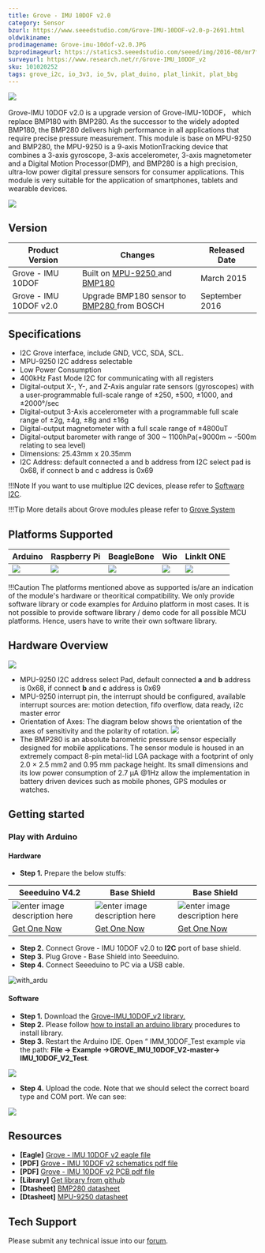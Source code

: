 ```yaml
---
title: Grove - IMU 10DOF v2.0
category: Sensor
bzurl: https://www.seeedstudio.com/Grove-IMU-10DOF-v2.0-p-2691.html
oldwikiname:
prodimagename: Grove-imu-10dof-v2.0.JPG
bzprodimageurl: https://statics3.seeedstudio.com/seeed/img/2016-08/mr7fhEvszUFQsHT2SjUSVb29.jpg
surveyurl: https://www.research.net/r/Grove-IMU_10DOF_v2
sku: 101020252
tags: grove_i2c, io_3v3, io_5v, plat_duino, plat_linkit, plat_bbg
---
```


![](https://github.com/SeeedDocument/Grove-IMU_10DOF_v2.0/raw/master/img/Grove-imu-10dof-v2.0.jpg)

Grove-IMU 10DOF v2.0 is a upgrade version of Grove-IMU-10DOF， which replace BMP180 with BMP280. As the successor to the widely adopted BMP180, the BMP280 delivers high performance in all applications that require precise pressure measurement. This module is base on MPU-9250 and BMP280, the MPU-9250 is a 9-axis MotionTracking device that combines a 3-axis gyroscope, 3-axis accelerometer, 3-axis magnetometer and a Digital Motion Processor(DMP), and BMP280 is a high precision, ultra-low power digital pressure sensors for consumer applications. This module is very suitable for the application of smartphones, tablets and wearable devices.

[![](https://raw.githubusercontent.com/SeeedDocument/common/master/Get_One_Now_Banner.png)](https://www.seeedstudio.com/Grove-IMU-10DOF-v2.0-p-2691.html)

## Version

|  Product Version       | Changes                                                                                                                                                                                                                                      | Released Date  |
|------------------------|----------------------------------------------------------------------------------------------------------------------------------------------------------------------------------------------------------------------------------------------|----------------|
| Grove - IMU 10DOF      | Built on [MPU-9250 ](https://raw.githubusercontent.com/SeeedDocument/Grove-IMU_10DOF/master/res/MPU-9250A_Product_Specification.pdf ) and [BMP180 ](https://raw.githubusercontent.com/SeeedDocument/Grove-IMU_10DOF/master/res/BMP180.pdf )  | March 2015     |
| Grove - IMU 10DOF v2.0 | Upgrade BMP180 sensor to [BMP280 ](https://raw.githubusercontent.com/SeeedDocument/Grove-Barometer_Sensor-BMP280/master/res/Grove-Barometer_Sensor-BMP280-BMP280-DS001-12_Datasheet.pdf ) from BOSCH                                         | September 2016 |


## Specifications


-   I2C Grove interface, include GND, VCC, SDA, SCL.
-   MPU-9250 I2C address selectable
-   Low Power Consumption
-   400kHz Fast Mode I2C for communicating with all registers
-   Digital-output X-, Y-, and Z-Axis angular rate sensors (gyroscopes) with a user-programmable full-scale range of ±250, ±500, ±1000, and ±2000°/sec
-   Digital-output 3-Axis accelerometer with a programmable full scale range of ±2g, ±4g, ±8g and ±16g
-   Digital-output magnetometer with a full scale range of ±4800uT
-   Digital-output barometer with range of 300 ~ 1100hPa(+9000m ~ -500m relating to sea level)
-   Dimensions: 25.43mm x 20.35mm
- I2C Address: default connected a and b address from I2C select pad is 0x68, if connect b and c address is 0x69

!!!Note
    If you want to use multiplue I2C devices, please refer to [Software I2C](http://wiki.seeedstudio.com/Arduino_Software_I2C_user_guide/).

!!!Tip
    More details about Grove modules please refer to [Grove System](http://wiki.seeedstudio.com/Grove_System/)

## Platforms Supported


| Arduino                                                                                             | Raspberry Pi                                                                                             | BeagleBone                                                                                      | Wio                                                                                               | LinkIt ONE                                                                                         |
|-----------------------------------------------------------------------------------------------------|----------------------------------------------------------------------------------------------------------|-------------------------------------------------------------------------------------------------|---------------------------------------------------------------------------------------------------|----------------------------------------------------------------------------------------------------|
| ![](https://raw.githubusercontent.com/SeeedDocument/wiki_english/master/docs/images/arduino_logo.jpg) | ![](https://raw.githubusercontent.com/SeeedDocument/wiki_english/master/docs/images/raspberry_pi_logo_n.jpg) | ![](https://raw.githubusercontent.com/SeeedDocument/wiki_english/master/docs/images/bbg_logo.jpg) | ![](https://raw.githubusercontent.com/SeeedDocument/wiki_english/master/docs/images/wio_logo_n.jpg) | ![](https://raw.githubusercontent.com/SeeedDocument/wiki_english/master/docs/images/linkit_logo.jpg) |

!!!Caution
    The platforms mentioned above as supported is/are an indication of the module's hardware or theoritical compatibility. We only provide software library or code examples for Arduino platform in most cases. It is not possible to provide software library / demo code for all possible MCU platforms. Hence, users have to write their own software library.


## Hardware Overview

![](https://github.com/SeeedDocument/Grove-IMU_10DOF_v2.0/raw/master/img/dimensions.jpg)


-  MPU-9250 I2C address select Pad, default connected **a** and **b** address is 0x68, if connect **b** and **c** address is 0x69
-  MPU-9250 interrupt pin, the interrupt should be configured, available interrupt sources are: motion detection, fifo overflow, data ready, i2c master error
- Orientation of Axes:
The diagram below shows the orientation of the axes of sensitivity and the polarity of rotation.
![](https://raw.githubusercontent.com/SeeedDocument/Grove-IMU_10DOF/master/img/Imu-10dof-dir-axes.png)
- The BMP280 is an absolute barometric pressure sensor especially designed for mobile applications. The sensor module is housed in an extremely compact 8-pin metal-lid LGA package with a footprint of only 2.0 × 2.5 mm2 and 0.95 mm package height. Its small dimensions and its low power consumption of 2.7 μA @1Hz allow the implementation in battery driven devices such as mobile phones, GPS modules or watches.



## Getting started


### Play with Arduino

#### Hardware

- **Step 1.** Prepare the below stuffs:

| Seeeduino V4.2 | Base Shield| Base Shield |
|--------------|-------------|-----------------|
|![enter image description here](https://github.com/SeeedDocument/wiki_english/raw/master/docs/images/seeeduino_v4.2.jpg)|![enter image description here](https://github.com/SeeedDocument/wiki_english/raw/master/docs/images/base_shield.jpg)|![enter image description here](https://github.com/SeeedDocument/Grove-IMU_10DOF_v2.0/raw/master/img/Grove-imu-10dof-v2.0_s.jpg)|
|[Get One Now](http://www.seeedstudio.com/Seeeduino-V4.2-p-2517.html)|[Get One Now](https://www.seeedstudio.com/Base-Shield-V2-p-1378.html)|[Get One Now](https://www.seeedstudio.com/Grove-IMU-10DOF-v2.0-p-2691.html)|

- **Step 2.** Connect Grove - IMU 10DOF v2.0 to **I2C** port of base shield.
- **Step 3.** Plug Grove - Base Shield into Seeeduino.
- **Step 4.** Connect Seeeduino to PC via a USB cable.

<!--link-->
![with_ardu](https://github.com/SeeedDocument/Grove-IMU_10DOF_v2.0/raw/master/img/with_ardu.jpg)



#### Software

- **Step 1.** Download the [Grove-IMU_10DOF_v2 library.](https://github.com/Seeed-Studio/Grove_IMU_10DOF_v2.0/archive/master.zip)
- **Step 2.** Please follow [how to install an arduino library](http://wiki.seeedstudio.com/How_to_install_Arduino_Library/) procedures to install library.
- **Step 3.** Restart the Arduino IDE. Open “ IMM_10DOF_Test example via the path: **File -> Example ->GROVE_IMU_10DOF_V2-master-> IMU_10DOF_V2_Test**.

![](https://github.com/SeeedDocument/Grove-IMU_10DOF_v2.0/raw/master/img/library%20example.jpg)
- **Step 4.** Upload the code. Note that we should select the correct board type and COM port.
We can see:

![](https://github.com/SeeedDocument/Grove-IMU_10DOF_v2.0/raw/master/img/ardu_result.jpg)


## Resources


-   **[Eagle]** [Grove - IMU 10DOF v2 eagle file](https://github.com/SeeedDocument/Grove-IMU_10DOF_v2.0/raw/master/res/Grove%20-%20IMU%2010DOF%20v2.0.zip)
-   **[PDF]** [Grove - IMU 10DOF v2 schematics pdf file](https://github.com/SeeedDocument/Grove-IMU_10DOF_v2.0/raw/master/res/Grove%20-%20IMU%2010DOF%20v2.0%20Sch.pdf)
-   **[PDF]** [Grove - IMU 10DOF v2 PCB pdf file](https://github.com/SeeedDocument/Grove-IMU_10DOF_v2.0/raw/master/res/Grove%20-%20IMU%2010DOF%20v2.0%20PCB.pdf)
-   **[Library]** [Get library from github](https://github.com/Seeed-Studio/Grove_IMU_10DOF_v2.0/archive/master.zip)
-   **[Dtasheet]** [BMP280 datasheet](https://github.com/SeeedDocument/Grove-IMU_10DOF_v2.0/raw/master/res/BMP280-Datasheet.pdf)
-   **[Dtasheet]** [MPU-9250 datasheet](https://raw.githubusercontent.com/SeeedDocument/Grove-IMU_10DOF/master/res/MPU-9250A_Product_Specification.pdf)


<!-- This Markdown file was created from http://www.seeedstudio.com/wiki/Grove_-_IMU_10DOF -->

## Tech Support

Please submit any technical issue into our [forum](http://forum.seeedstudio.com/).
